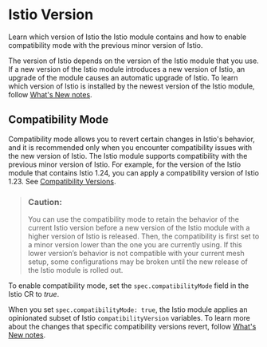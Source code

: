 <!-- loiodb46fab66ac7498192e12742d45e9f1c -->

# Istio Version

Learn which version of Istio the Istio module contains and how to enable compatibility mode with the previous minor version of Istio.

The version of Istio depends on the version of the Istio module that you use. If a new version of the Istio module introduces a new version of Istio, an upgrade of the module causes an automatic upgrade of Istio. To learn which version of Istio is installed by the newest version of the Istio module, follow [What's New notes](https://help.sap.com/whats-new/f0d108472a9347d99053658d05ae23e2?Component=Kyma+Runtime&locale=en-US&state=DRAFT&q=Istio+module:).



<a name="loiodb46fab66ac7498192e12742d45e9f1c__section_w3n_3rj_rcc"/>

## Compatibility Mode

Compatibility mode allows you to revert certain changes in Istio's behavior, and it is recommended only when you encounter compatibility issues with the new version of Istio. The Istio module supports compatibility with the previous minor version of Istio. For example, for the version of the Istio module that contains Istio 1.24, you can apply a compatibility version of Istio 1.23. See [Compatibility Versions](https://istio.io/latest/docs/setup/additional-setup/compatibility-versions/).

> ### Caution:  
> You can use the compatibility mode to retain the behavior of the current Istio version before a new version of the Istio module with a higher version of Istio is released. Then, the compatibility is first set to a minor version lower than the one you are currently using. If this lower version’s behavior is not compatible with your current mesh setup, some configurations may be broken until the new release of the Istio module is rolled out.

To enable compatibility mode, set the `spec.compatibilityMode` field in the Istio CR to *true*.

When you set `spec.compatibilityMode: true`, the Istio module applies an opinionated subset of Istio `compatibilityVersion` variables. To learn more about the changes that specific compatibility versions revert, follow [What's New notes](https://help.sap.com/whats-new/cf0cb2cb149647329b5d02aa96303f56?q=Istio+module&locale=en-US&version=Cloud).

